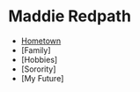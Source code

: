 # **Maddie Redpath**
* [Hometown](https://github.com/maddieredpath/hello-world/blob/10dd3d024d6a863e2b44f4545fc3098160d4249d/Hometown)
* [Family]
* [Hobbies]
* [Sorority]
* [My Future]
